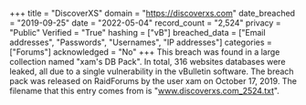 +++
title = "DiscoverXS"
domain = "https://discoverxs.com"
date_breached = "2019-09-25"
date = "2022-05-04"
record_count = "2,524"
privacy = "Public"
Verified = "True"
hashing = ["vB"]
breached_data = ["Email addresses", "Passwords", "Usernames", "IP addresses"]
categories = ["Forums"]
acknowledged = "No"
+++
This breach was found in a large collection named "xam's DB Pack". In total, 316 websites databases were leaked, all due to a single vulnerability in the vBulletin software. The breach pack was released on RaidForums by the user xam on October 17, 2019. The filename that this entry comes from is "www.discoverxs.com_2524.txt".
